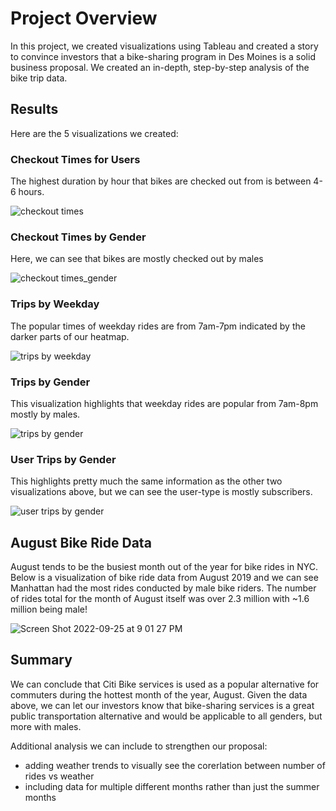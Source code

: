 # Project Overview

In this project, we created visualizations using Tableau and created a story to convince investors that a bike-sharing program in Des Moines is a solid business proposal. We created an in-depth, step-by-step analysis of the bike trip data. 

## Results 

Here are the 5 visualizations we created:

### Checkout Times for Users 

The highest duration by hour that bikes are checked out from is between 4-6 hours. 

![checkout times](https://user-images.githubusercontent.com/106577074/192192316-f14f0a59-2ba1-42ba-a049-25a344f0aa5a.png)

### Checkout Times by Gender

Here, we can see that bikes are mostly checked out by males

![checkout times_gender](https://user-images.githubusercontent.com/106577074/192192349-a3573e45-d2e8-4af7-994f-a110960d61fc.png)

### Trips by Weekday 

The popular times of weekday rides are from 7am-7pm indicated by the darker parts of our heatmap. 

![trips by weekday](https://user-images.githubusercontent.com/106577074/192192370-4fbc5a23-b634-4bf3-9a05-b672081876b9.png)

### Trips by Gender

This visualization highlights that weekday rides are popular from 7am-8pm mostly by males. 

![trips by gender](https://user-images.githubusercontent.com/106577074/192192390-a0601951-076f-4e64-a9a4-c7846f3a75f8.png)

### User Trips by Gender

This highlights pretty much the same information as the other two visualizations above, but we can see the user-type is mostly subscribers.

![user trips by gender](https://user-images.githubusercontent.com/106577074/192192399-1c35db61-635e-4d6b-b880-da010a1231b1.png)

## August Bike Ride Data

August tends to be the busiest month out of the year for bike rides in NYC. Below is a visualization of bike ride data from August 2019 and we can see Manhattan had the most rides conducted by male bike riders. The number of rides total for the month of August itself was over 2.3 million with ~1.6 million being male! 

![Screen Shot 2022-09-25 at 9 01 27 PM](https://user-images.githubusercontent.com/106577074/192192415-1b7f0f2b-ebf3-4665-851d-734e23d62d38.png)

## Summary 

We can conclude that Citi Bike services is used as a popular alternative for commuters during the hottest month of the year, August. Given the data above, we can let our investors know that bike-sharing services is a great public transportation alternative and would be applicable to all genders, but more with males. 

Additional analysis we can include to strengthen our proposal: 

- adding weather trends to visually see the corerlation between number of rides vs weather 
- including data for multiple different months rather than just the summer months 
